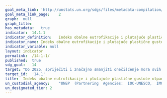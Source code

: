 ```yaml
---	
goal_meta_link:	'http://unstats.un.org/sdgs/files/metadata-compilation/Metadata-Goal-14.pdf'
goal_meta_link_page:	2
graph:	null
graph_title:	
has_metadata:	true
indicator:	14.1.1
indicator_definition:	Indeks obalne eutrofikacije i plutajuće plastične gustoće otpada (čestice/km2)
indicator_name:	Indeks obalne eutrofikacije i plutajuće plastične gustoće otpada
indicator_variable:	null
layout:	indicator
permalink:	/14-1-1/
published:	true  
sdg_goal:	14
target:	"Do 2025. spriječiti i značajno smanjiti onečišćenje mora svih vrsta, osobito od kopnenih aktivnosti, uključujući morske otpatke i onečišćenje hranjivim tvarima"
target_id:	'14.1'
title:	Indeks obalne eutrofikacije i plutajuće plastične gustoće otpada
un_custodial_agency:	"UNEP  (Partnering  Agencies:  IOC-UNESCO,  IMO,  FAO)"
un_designated_tier:	2
---	
```

